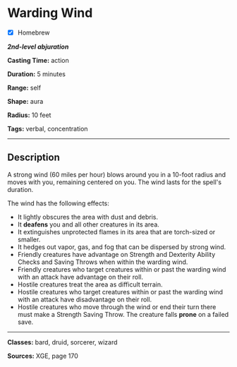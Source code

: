 # Warding Wind

- [x] Homebrew

***2nd-level abjuration***

**Casting Time:** action

**Duration:** 5 minutes

**Range:** self

**Shape:** aura

**Radius:** 10 feet

**Tags:** verbal, concentration

---

## Description
A strong wind (60 miles per hour) blows around you in a 10-foot radius and moves with you, remaining centered on you.
The wind lasts for the spell's duration.

The wind has the following effects:
- It lightly obscures the area with dust and debris.
- It **deafens** you and all other creatures in its area.
- It extinguishes unprotected flames in its area that are torch-sized or smaller.
- It hedges out vapor, gas, and fog that can be dispersed by strong wind.
- Friendly creatures have advantage on Strength and Dexterity Ability Checks and Saving Throws when within the warding wind.
- Friendly creatures who target creatures within or past the warding wind with an attack have advantage on their roll.
- Hostile creatures treat the area as difficult terrain.
- Hostile creatures who target creatures within or past the warding wind with an attack have disadvantage on their roll.
- Hostile creatures who move through the wind or end their turn there must make a Strength Saving Throw.
	The creature falls **prone** on a failed save.

---

**Classes:** bard, druid, sorcerer, wizard

**Sources:** XGE, page 170
